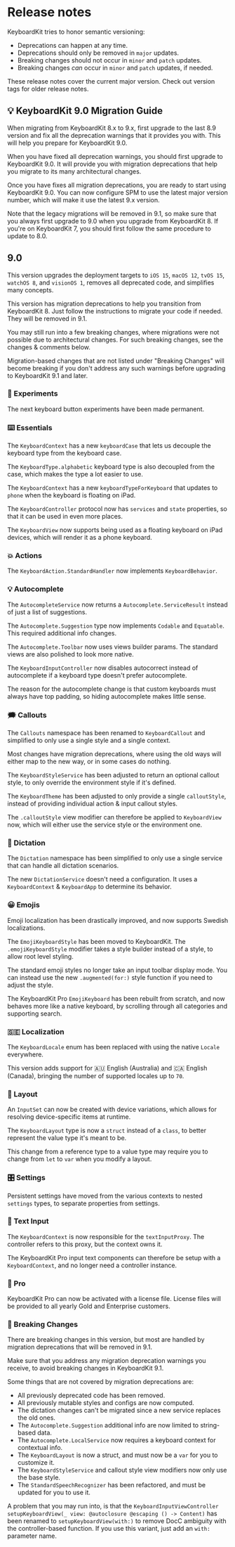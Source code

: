 # Release notes

KeyboardKit tries to honor semantic versioning:

* Deprecations can happen at any time.
* Deprecations should only be removed in `major` updates.
* Breaking changes should not occur in `minor` and `patch` updates.
* Breaking changes *can* occur in `minor` and `patch` updates, if needed.

These release notes cover the current major version. Check out version tags for older release notes.  


## 💡 KeyboardKit 9.0 Migration Guide

When migrating from KeyboardKit 8.x to 9.x, first upgrade to the last 8.9 version and fix all the deprecation warnings that it provides you with. This will help you prepare for KeyboardKit 9.0.

When you have fixed all deprecation warnings, you should first upgrade to KeyboardKit 9.0. It will provide you with migration deprecations that help you migrate to its many architectural changes.

Once you have fixes all migration deprecations, you are ready to start using KeyboardKit 9.0. You can now configure SPM to use the latest major version number, which will make it use the latest 9.x version.

Note that the legacy migrations will be removed in 9.1, so make sure that you always first upgrade to 9.0 when you upgrade from KeyboardKit 8. If you're on KeyboardKit 7, you should first follow the same procedure to update to 8.0.



## 9.0

This version upgrades the deployment targets to `iOS 15`, `macOS 12`, `tvOS 15`, `watchOS 8`, and `visionOS 1`, removes all deprecated code, and simplifies many concepts.

This version has migration deprecations to help you transition from KeyboardKit 8. Just follow the instructions to migrate your code if needed. They will be removed in 9.1.

You may still run into a few breaking changes, where migrations were not possible due to architectural changes. For such breaking changes, see the changes & comments below.

Migration-based changes that are not listed under "Breaking Changes" will become breaking if you don't address any such warnings before upgrading to KeyboardKit 9.1 and later.

### 🧪 Experiments

The next keyboard button experiments have been made permanent.

### ⌨️ Essentials

The `KeyboardContext` has a new `keyboardCase` that lets us decouple the keyboard type from the keyboard case. 

The `KeyboardType.alphabetic` keyboard type is also decoupled from the case, which makes the type a lot easier to use.

The `KeyboardContext` has a new `keyboardTypeForKeyboard` that updates to `phone` when the keyboard is floating on iPad.

The `KeyboardController` protocol now has `services` and `state` properties, so that it can be used in even more places.

The `KeyboardView` now supports being used as a floating keyboard on iPad devices, which will render it as a phone keyboard.

### 💥 Actions

The `KeyboardAction.StandardHandler` now implements `KeyboardBehavior`.

### 💡 Autocomplete

The `AutocompleteService` now returns a `Autocomplete.ServiceResult` instead of just a list of suggestions.

The `Autocomplete.Suggestion` type now implements `Codable` and `Equatable`. This required additional info changes.

The `Autocomplete.Toolbar` now uses views builder params. The standard views are also polished to look more native.

The `KeyboardInputController` now disables autocorrect instead of autocomplete if a keyboard type doesn't prefer autocomplete.

The reason for the autocomplete change is that custom keyboards must always have top padding, so hiding autocomplete makes little sense.

### 🗯️ Callouts

The `Callouts` namespace has been renamed to `KeyboardCallout` and simplified to only use a single style and a single context.

Most changes have migration deprecations, where using the old ways will either map to the new way, or in some cases do nothing.  

The `KeyboardStyleService` has been adjusted to return an optional callout style, to only override the environment style if it's defined.

The `KeyboardTheme` has been adjusted to only provide a single `calloutStyle`, instead of providing individual action & input callout styles.

The `.calloutStyle` view modifier can therefore be applied to `KeyboardView` now, which will either use the service style or the environment one.

### 🎤 Dictation

The `Dictation` namespace has been simplified to only use a single service that can handle all dictation scenarios.

The new `DictationService` doesn't need a configuration. It uses a `KeyboardContext` & `KeyboardApp` to determine its behavior.

### 😀 Emojis

Emoji localization has been drastically improved, and now supports Swedish localizations. 

The `EmojiKeyboardStyle` has been moved to KeyboardKit. The `.emojiKeyboardStyle` modifier takes a style builder instead of a style, to allow root level styling.

The standard emoji styles no longer take an input toolbar display mode. You can instead use the new `.augmented(for:)` style function if you need to adjust the style.

The KeyboardKit Pro `EmojiKeyboard` has been rebuilt from scratch, and now behaves more like a native keyboard, by scrolling through all categories and supporting search.

### 🇸🇪 Localization

The `KeyboardLocale` enum has been replaced with using the native `Locale` everywhere.

This version adds support for 🇦🇺 English (Australia) and 🇨🇦 English (Canada), bringing the number of supported locales up to `70`.

### 🔣 Layout

An `InputSet` can now be created with device variations, which allows for resolving device-specific items at runtime.

The `KeyboardLayout` type is now a `struct` instead of a `class`, to better represent the value type it's meant to be.

This change from a reference type to a value type may require you to change from `let` to `var` when you modify a layout.

### 🎛️ Settings

Persistent settings have moved from the various contexts to nested `settings` types, to separate properties from settings.

### 📝 Text Input

The `KeyboardContext` is now responsible for the `textInputProxy`. The controller refers to this proxy, but the context owns it.

The KeyboardKit Pro input text components can therefore be setup with a `KeyboardContext`, and no longer need a controller instance. 

### 👑 Pro

KeyboardKit Pro can now be activated with a license file. License files will be provided to all yearly Gold and Enterprise customers. 

### 🚨 Breaking Changes

There are breaking changes in this version, but most are handled by migration deprecations that will be removed in 9.1.

Make sure that you address any migration deprecation warnings you receive, to avoid breaking changes in KeyboardKit 9.1.

Some things that are not covered by migration deprecations are:

* All previously deprecated code has been removed.
* All previously mutable styles and configs are now computed.
* The dictation changes can't be migrated since a new service replaces the old ones.
* The `Autocomplete.Suggestion` additional info are now limited to string-based data.
* The `Autocomplete.LocalService` now requires a keyboard context for contextual info.
* The `KeyboardLayout` is now a struct, and must now be a `var` for you to customize it.
* The `KeyboardStyleService` and callout style view modifiers now only use the base style.
* The `StandardSpeechRecognizer` has been refactored, and must be updated for you to use it.

A problem that you may run into, is that the `KeyboardInputViewController` `setupKeyboardView(_ view: @autoclosure @escaping () -> Content)` has been renamed to `setupKeyboardView(with:)` to remove DocC ambiguity with the controller-based function. If you use this variant, just add an `with:` parameter name.
